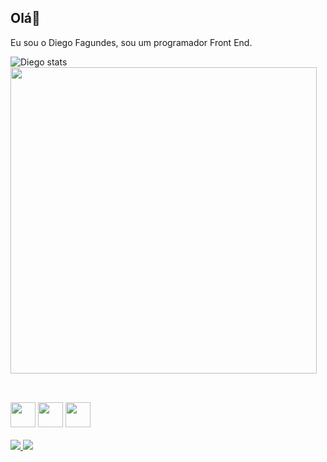 ## Olá👋

Eu sou o Diego Fagundes, sou um programador Front End.
<br>

![Diego stats](https://github-readme-stats.vercel.app/api?username=DiegoSilva1919&show_icons=true&theme=radical)
<img width='490em' src="https://github-readme-stats.vercel.app/api/top-langs/?username=DiegoSilva1919&layout=compact&langs_count=7&theme=radical"/>
##
<div style="display: inline_block"><br>
  <img width='40px' height='40px' src="https://cdn.jsdelivr.net/gh/devicons/devicon/icons/html5/html5-plain.svg" />        
  <img width='40px' height='40px' src="https://cdn.jsdelivr.net/gh/devicons/devicon/icons/css3/css3-plain.svg" />
  <img width='40px' height='40px' src="https://cdn.jsdelivr.net/gh/devicons/devicon/icons/javascript/javascript-plain.svg" />
</div>
<div style="display: inline_block"><br>
  <a href='fagundesdiego2015bolcombr@gmail.com' target='_blank'><img src='https://img.shields.io/badge/Gmail-D14836?style=for-the-badge&logo=gmail&logoColor=white'>
  <a href='www.linkedin.com/in/diego-fagundes-da-silva-694ab71b3'><img src='https://img.shields.io/badge/LinkedIn-0077B5?style=for-the-badge&logo=linkedin&logoColor=white'>
</div>
